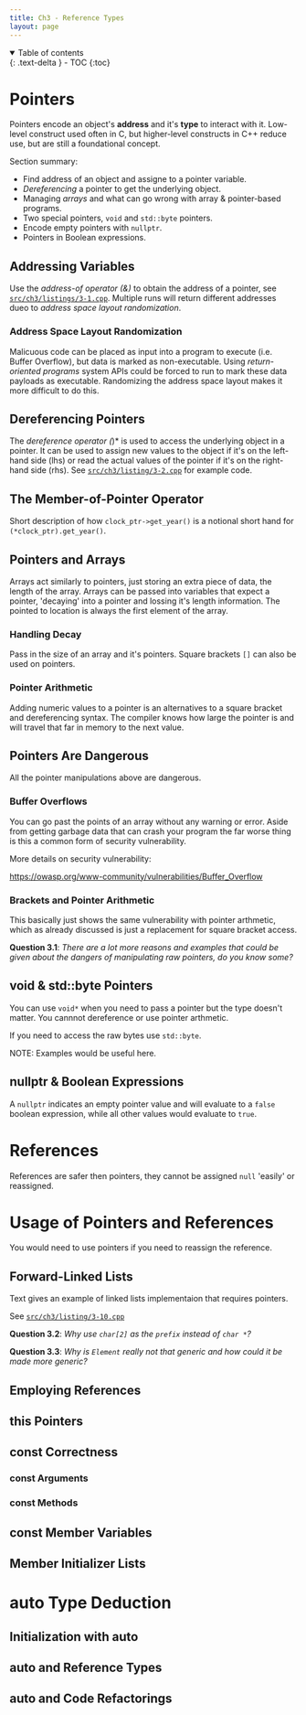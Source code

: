 ```yaml
---
title: Ch3 - Reference Types
layout: page
---
```


<details open markdown="block">
  <summary>
    Table of contents
  </summary>
  {: .text-delta }
- TOC
{:toc}
</details>

# Pointers

Pointers encode an object's **address** and it's **type** to interact with it.
Low-level construct used often in C, but higher-level constructs in C++ reduce
use, but are still a foundational concept.

Section summary:

- Find address of an object and assigne to a pointer variable.
- *Dereferencing* a pointer to get the underlying object.
- Managing *arrays* and what can go wrong with array & pointer-based programs.
- Two special pointers, `void` and `std::byte` pointers.
- Encode empty pointers with `nullptr`.
- Pointers in Boolean expressions.

## Addressing Variables

Use the *address-of operator (&)* to obtain the address of a pointer, see
[`src/ch3/listings/3-1.cpp`](
    https://github.com/efuquen/cpp_crash_course/blob/main/src/ch3/listings/3-1.cpp).
Multiple runs will return different addresses dueo to
*address space layout randomization*.

### Address Space Layout Randomization

Malicuous code can be placed as input into a program to execute (i.e. Buffer
Overflow), but data is marked as non-executable. Using 
*return-oriented programs* system APIs could be forced to run to mark these
data payloads as executable. Randomizing the address space layout makes it
more difficult to do this.

## Dereferencing Pointers

The *dereference operator (*)* is used to access the underlying object in a
pointer. It can be used to assign new values to the object if it's on the
left-hand side (lhs) or read the actual values of the pointer if it's on the
right-hand side (rhs). See [`src/ch3/listing/3-2.cpp`](
    https://github.com/efuquen/cpp_crash_course/blob/main/src/ch3/listings/3-2.cpp)
for example code.

## The Member-of-Pointer Operator

Short description of how `clock_ptr->get_year()` is a notional short hand for
`(*clock_ptr).get_year()`.

## Pointers and Arrays

Arrays act similarly to pointers, just storing an extra piece of data, the
length of the array. Arrays can be passed into variables that expect a pointer,
'decaying' into a pointer and lossing it's length information. The pointed to
location is always the first element of the array.

### Handling Decay

Pass in the size of an array and it's pointers. Square brackets `[]` can also be
used on pointers.

### Pointer Arithmetic

Adding numeric values to a pointer is an alternatives to a square bracket and
dereferencing syntax. The compiler knows how large the pointer is and will
travel that far in memory to the next value.

## Pointers Are Dangerous

All the pointer manipulations above are dangerous.

### Buffer Overflows

You can go past the points of an array without any warning or error. Aside from getting garbage
data that can crash your program the far worse thing is this a common form of security
vulnerability.

More details on security vulnerability:

<https://owasp.org/www-community/vulnerabilities/Buffer_Overflow>

### Brackets and Pointer Arithmetic

This basically just shows the same vulnerability with pointer arthmetic, which as already
discussed is just a replacement for square bracket access.

**Question 3.1**: *There are a lot more reasons and examples that could be*
*given about the dangers of manipulating raw pointers, do you know some?*

## void & std::byte Pointers

You can use `void*` when you need to pass a pointer but the type doesn't matter. You cannnot
dereference or use pointer arthmetic.

If  you need to access the raw bytes use `std::byte`.

NOTE: Examples would be useful here.

## nullptr & Boolean Expressions

A `nullptr` indicates an empty pointer value and will evaluate to a `false` boolean expression,
while all other values would evaluate to `true`.

# References

References are safer then pointers, they cannot be assigned `null` 'easily' or
reassigned.

# Usage of Pointers and References

You would need to use pointers if you need to reassign the reference.

## Forward-Linked Lists

Text gives an example of linked lists implementaion that requires pointers.

See [`src/ch3/listing/3-10.cpp`](
    https://github.com/efuquen/cpp_crash_course/blob/main/src/ch3/listings/3-10.cpp)

**Question 3.2**: *Why use `char[2]` as the `prefix` instead of `char *`?*

**Question 3.3**: *Why is `Element` really not that generic and how could it*
*be made more generic?*

## Employing References

## this Pointers

## const Correctness

### const Arguments

### const Methods

## const Member Variables

## Member Initializer Lists

# auto Type Deduction

## Initialization with auto

## auto and Reference Types

## auto and Code Refactorings




